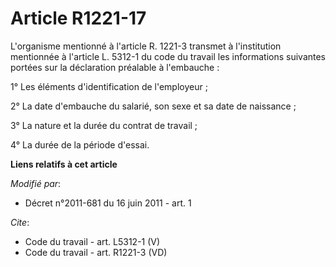 # Article R1221-17

L'organisme mentionné à l'article R. 1221-3 transmet à l'institution mentionnée à l'article L. 5312-1 du code du travail les
informations suivantes portées sur la déclaration préalable à l'embauche : 

1° Les éléments d'identification de l'employeur ; 

2° La date d'embauche du salarié, son sexe et sa date de naissance ; 

3° La nature et la durée du contrat de travail ; 

4° La durée de la période d'essai.

**Liens relatifs à cet article**

_Modifié par_:

  - Décret n°2011-681 du 16 juin 2011 - art. 1

_Cite_:

  - Code du travail - art. L5312-1 (V)
  - Code du travail - art. R1221-3 (VD)

